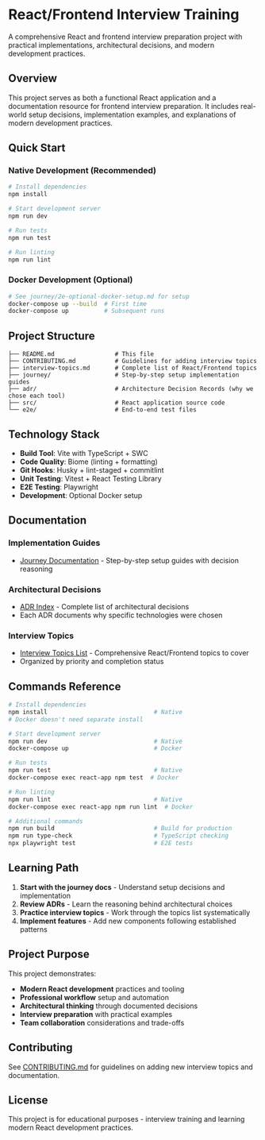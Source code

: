 # React/Frontend Interview Training

A comprehensive React and frontend interview preparation project with practical implementations, architectural decisions, and modern development practices.

## Overview

This project serves as both a functional React application and a documentation resource for frontend interview preparation. It includes real-world setup decisions, implementation examples, and explanations of modern development practices.

## Quick Start

### Native Development (Recommended)
```bash
# Install dependencies
npm install

# Start development server
npm run dev

# Run tests
npm run test

# Run linting
npm run lint
```

### Docker Development (Optional)
```bash
# See journey/2e-optional-docker-setup.md for setup
docker-compose up --build  # First time
docker-compose up          # Subsequent runs
```

## Project Structure

```
├── README.md                 # This file
├── CONTRIBUTING.md           # Guidelines for adding interview topics
├── interview-topics.md       # Complete list of React/Frontend topics
├── journey/                  # Step-by-step setup implementation guides
├── adr/                      # Architecture Decision Records (why we chose each tool)
├── src/                      # React application source code
└── e2e/                      # End-to-end test files
```

## Technology Stack

- **Build Tool**: Vite with TypeScript + SWC
- **Code Quality**: Biome (linting + formatting)
- **Git Hooks**: Husky + lint-staged + commitlint
- **Unit Testing**: Vitest + React Testing Library
- **E2E Testing**: Playwright
- **Development**: Optional Docker setup

## Documentation

### Implementation Guides
- [Journey Documentation](journey/README.md) - Step-by-step setup guides with decision reasoning

### Architectural Decisions
- [ADR Index](adr/README.md) - Complete list of architectural decisions
- Each ADR documents why specific technologies were chosen

### Interview Topics
- [Interview Topics List](interview-topics.md) - Comprehensive React/Frontend topics to cover
- Organized by priority and completion status

## Commands Reference

```bash
# Install dependencies
npm install                              # Native
# Docker doesn't need separate install

# Start development server  
npm run dev                              # Native
docker-compose up                        # Docker

# Run tests
npm run test                             # Native  
docker-compose exec react-app npm test  # Docker

# Run linting
npm run lint                             # Native
docker-compose exec react-app npm run lint  # Docker

# Additional commands
npm run build                            # Build for production
npm run type-check                       # TypeScript checking
npx playwright test                      # E2E tests
```

## Learning Path

1. **Start with the journey docs** - Understand setup decisions and implementation
2. **Review ADRs** - Learn the reasoning behind architectural choices
3. **Practice interview topics** - Work through the topics list systematically
4. **Implement features** - Add new components following established patterns

## Project Purpose

This project demonstrates:
- **Modern React development** practices and tooling
- **Professional workflow** setup and automation
- **Architectural thinking** through documented decisions
- **Interview preparation** with practical examples
- **Team collaboration** considerations and trade-offs

## Contributing

See [CONTRIBUTING.md](CONTRIBUTING.md) for guidelines on adding new interview topics and documentation.

## License

This project is for educational purposes - interview training and learning modern React development practices.